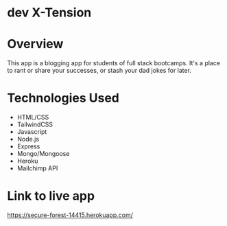 # dev X-Tension

# Overview
This app is a blogging app for students of full stack bootcamps.  It's a place to rant or share your successes, or stash your dad jokes for later.

# Technologies Used
* HTML/CSS
* TailwindCSS
* Javascript
* Node.js
* Express
* Mongo/Mongoose
* Heroku
* Mailchimp API

# Link to live app
https://secure-forest-14415.herokuapp.com/
